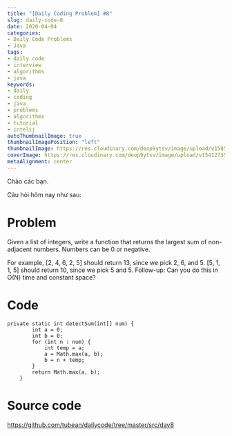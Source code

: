 ```yaml
---
title: "[Daily Coding Problem] #8"
slug: daily-code-8
date: 2020-04-04
categories:
- Daily Code Problems
- Java
tags:
- daily code
- interview
- algorithms
- java
keywords:
- daily
- coding
- java
- problems
- algorithms
- tutorial
- intelij
autoThumbnailImage: true
thumbnailImagePosition: "left"
thumbnailImage: https://res.cloudinary.com/deop9ytsv/image/upload/v1585475653/daily-code.png
coverImage: https://res.cloudinary.com/deop9ytsv/image/upload/v1541273502/Black_flag.svg.png
metaAlignment: center
---
```

Chào các bạn.

Câu hỏi hôm nay như sau:
# Problem
>
Given a list of integers, write a function that returns the largest sum of non-adjacent numbers. Numbers can be 0 or negative.
>
For example, [2, 4, 6, 2, 5] should return 13, since we pick 2, 6, and 5. [5, 1, 1, 5] should return 10, since we pick 5 and 5.
Follow-up: Can you do this in O(N) time and constant space?
>

# Code
```
private static int detectSum(int[] num) {
        int a = 0;
        int b = 0;
        for (int n : num) {
            int temp = a;
            a = Math.max(a, b);
            b = n + temp;
        }
        return Math.max(a, b);
    }
```


# Source code
https://github.com/tubean/dailycode/tree/master/src/day8
